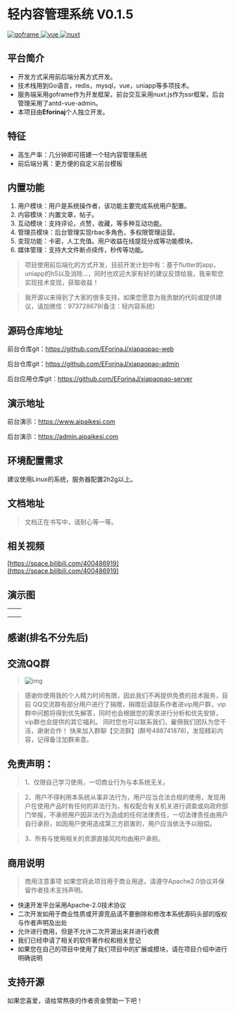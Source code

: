 # 轻内容管理系统 V0.1.5

[![goframe](https://img.shields.io/badge/goframe-1.x-brightgreen) ](https://gitee.com/link?target=https%3A%2F%2Fgoframe.org%2Fpages%2Fviewpage.action%3FpageId%3D1114119)[ ](https://img.shields.io/badge/vue-2-brightgreen)[![vue](https://img.shields.io/badge/vue-2.x-brightgreen) ](https://element-plus.gitee.io/#/zh-CN/component/changelog)[![nuxt](https://img.shields.io/badge/nuxt-2.x-orange) ](https://gitee.com/link?target=https%3A%2F%2Fwww.tslang.cn%2F)

## 平台简介

- 开发方式采用前后端分离方式开发。
- 技术栈用到Go语言，redis，mysql，vue，uniapp等多项技术。
- 服务端采用goframe作为开发框架，前台交互采用nuxt.js作为ssr框架，后台管理采用了antd-vue-admin。
- 本项目由**Eforinaj**个人独立开发。

## 特征

- 高生产率：几分钟即可搭建一个轻内容管理系统
- 前后端分离：更方便的自定义前台模板

## 内置功能

1. 用户模块：用户是系统操作者，该功能主要完成系统用户配置。
2. 内容模块：内置文章，帖子。
3. 互动模块：支持评论，点赞，收藏，等多种互动功能。
4. 管理员模块：后台管理实现rbac多角色，多权限管理运营。
5. 变现功能：卡密，人工充值。用户收益在线提现分成等功能模块。
6. 媒体管理：支持大文件断点续传，秒传等功能。

> 项目使用前后端化的方式开发，目前开发计划中有：基于flutter的app，uniapp的h5以及消除...，同时也欢迎大家有好的建议反馈给我，我来帮您实现技术变现，获取收益！

> 我开源以来得到了大家的很多支持，如果您愿意为我贡献的代码或提供建议，请加微信：973728679(备注：轻内容系统)

## 源码仓库地址

前台仓库git：https://github.com/EForinaJ/xiapaopao-web

后台仓库git：https://github.com/EForinaJ/xiapaopao-admin

后台应用仓库git：https://github.com/EForinaJ/xiapaopao-server

## 演示地址

前台演示：https://www.aipaikesi.com

后台演示：https://admin.aipaikesi.com

## 环境配置需求

建议使用Linux的系统，服务器配置2h2g以上。

## 文档地址

> 文档正在书写中，请耐心等一等。

## 相关视频

[https://space.bilibili.com/400486919](https://space.bilibili.com/400486919)

## 演示图

|      |      |
| ---- | ---- |
|      |      |
|      |      |
|      |      |

## 感谢(排名不分先后)

> 

## 交流QQ群

> ![img]()

> 感谢你使用我的个人精力时间有限，因此我们不再提供免费的技术服务，目前 QQ交流群有部分用户进行了捐赠，捐赠后请联系作者进vip用户群，vip群中问题将得到优先解答，同时也会根据您的需求进行分析和优先安排，vip群也会提供的其它福利。 同时您也可以联系我们，雇佣我们团队为您干活，谢谢合作！ 快来加入群聊【交流群】(群号488741878)，发现精彩内容，记得备注加群来意。

## 免责声明：

> 1、仅限自己学习使用，一切商业行为与本系统无关。

> 2、用户不得利用本系统从事非法行为，用户应当合法合规的使用，发现用户在使用产品时有任何的非法行为，有权配合有关机关进行调查或向政府部门举报，不承担用户因非法行为造成的任何法律责任，一切法律责任由用户自行承担，如因用户使用造成第三方损害的，用户应当依法予以赔偿。

> 3、所有与使用相关的资源直接风险均由用户承担。

## 商用说明

> 商用注意事项 如果您将此项目用于商业用途，请遵守Apache2.0协议并保留作者技术支持声明。

- 快速开发平台采用Apache-2.0技术协议
- 二次开发如用于商业性质或开源竞品请不要删除和修改本系统源码头部的版权与作者声明及出处
- 允许进行商用，但是不允许二次开源出来并进行收费
- 我们已经申请了相关的软件著作权和相关登记
- 如果您在自己的项目中使用了我们项目中的扩展或模块，请在项目介绍中进行明确说明

## 支持开源

如果您喜爱，请给常熬夜的作者资金赞助一下吧！
